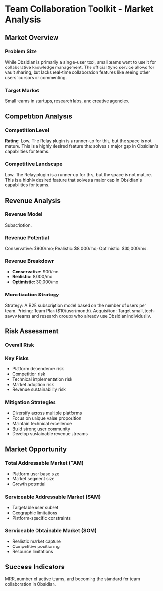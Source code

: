 # Team Collaboration Toolkit - Market Analysis

## Market Overview

### Problem Size
While Obsidian is primarily a single-user tool, small teams want to use it for collaborative knowledge management. The official Sync service allows for vault sharing, but lacks real-time collaboration features like seeing other users' cursors or commenting.

### Target Market
Small teams in startups, research labs, and creative agencies.

## Competition Analysis

### Competition Level
**Rating:** Low. The Relay plugin is a runner-up for this, but the space is not mature. This is a highly desired feature that solves a major gap in Obsidian's capabilities for teams.

### Competitive Landscape
Low. The Relay plugin is a runner-up for this, but the space is not mature. This is a highly desired feature that solves a major gap in Obsidian's capabilities for teams.

## Revenue Analysis

### Revenue Model
Subscription.

### Revenue Potential
Conservative: $900/mo; Realistic: $8,000/mo; Optimistic: $30,000/mo.

### Revenue Breakdown
- **Conservative:** 900/mo
- **Realistic:** 8,000/mo
- **Optimistic:** 30,000/mo

### Monetization Strategy
Strategy: A B2B subscription model based on the number of users per team. Pricing: Team Plan ($10/user/month). Acquisition: Target small, tech-savvy teams and research groups who already use Obsidian individually.

## Risk Assessment

### Overall Risk


### Key Risks
- Platform dependency risk
- Competition risk
- Technical implementation risk
- Market adoption risk
- Revenue sustainability risk

### Mitigation Strategies
- Diversify across multiple platforms
- Focus on unique value proposition
- Maintain technical excellence
- Build strong user community
- Develop sustainable revenue streams

## Market Opportunity

### Total Addressable Market (TAM)
- Platform user base size
- Market segment size
- Growth potential

### Serviceable Addressable Market (SAM)
- Targetable user subset
- Geographic limitations
- Platform-specific constraints

### Serviceable Obtainable Market (SOM)
- Realistic market capture
- Competitive positioning
- Resource limitations

## Success Indicators
MRR, number of active teams, and becoming the standard for team collaboration in Obsidian.
